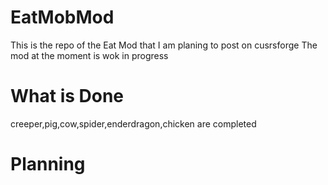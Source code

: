 # EatMobMod
This is the repo of the Eat Mod that I am planing to post on cusrsforge
The mod at the moment is wok in progress
# What is Done
creeper,pig,cow,spider,enderdragon,chicken are completed
# Planning
